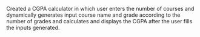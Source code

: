 Created a CGPA calculator in which user enters the number of courses and dynamically generates input course name and grade according to the number of grades and calculates and
displays the CGPA after the user fills the inputs generated.
